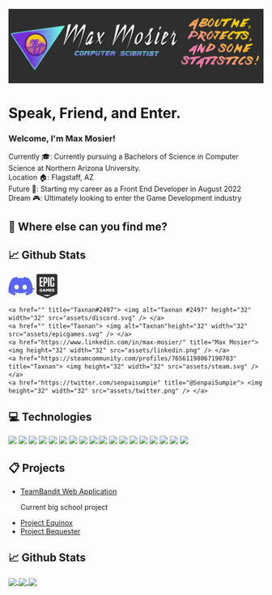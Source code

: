 [![Header](https://raw.githubusercontent.com/Mmosier11/Mmosier11/master/assets/github_header.png "Header")](https://maxmosier.com/)

# Speak, Friend, and Enter.
### Welcome, I'm Max Mosier!
Currently 🎓: Currently pursuing a Bachelors of Science in Computer Science at Northern Arizona University. <br/> 
Location 🏠: Flagstaff, AZ <br/> 
Future 🏢: Starting my career as a Front End Developer in August 2022 <br/>
Dream 🎮: Ultimately looking to enter the Game Development industry <br />


## :mag_right: Where else can you find me?


## :chart_with_upwards_trend: Github Stats
<a href="https://github.com/Mmosier11">
  <img align="center" src="assets/discord.svg" />
</a>
<a href="https://github.com/Mmosier11">
  <img align="center" src="assets/epicgames.svg"/>
</a>

	<a href="" title="Taxnan#2497"> <img alt="Taxnan #2497" height="32" width="32" src="assets/discord.svg" /> </a>
	<a href="" title="Taxnan"> <img alt="Taxnan"height="32" width="32" src="assets/epicgames.svg" /> </a>
	<a href="https://www.linkedin.com/in/max-mosier/" title="Max Mosier"> <img height="32" width="32" src="assets/linkedin.png" /> </a>
	<a href="https://steamcommunity.com/profiles/76561198067190703" title="Taxnan"> <img height="32" width="32" src="assets/steam.svg" /> </a>
	<a href="https://twitter.com/senpaisumpie" title="@SenpaiSumpie"> <img height="32" width="32" src="assets/twitter.png" /> </a>

## :computer: Technologies
![](https://img.shields.io/badge/OS-Windows-informational?logo=windows&logoColor=white&color=6cf3e6&style=for-the-badge) 
![](https://img.shields.io/badge/OS-Linux-informational?style=for-the-badge&logo=linux&logoColor=white&color=6cf3e6)
![](https://img.shields.io/badge/Editor-vscode-informational?style=for-the-badge&logo=visual-studio-code&logoColor=white&color=6cf3e6)
![](https://img.shields.io/badge/Code-Python-informational?style=for-the-badge&logo=python&logoColor=white&color=6cf3e6)
![](https://img.shields.io/badge/Code-JavaScript-informational?style=for-the-badge&logo=javascript&logoColor=white&color=6cf3e6)
![](https://img.shields.io/badge/Code-React-informational?style=for-the-badge&logo=react&logoColor=white&color=6cf3e6)
![](https://img.shields.io/badge/Code-Java-informational?style=for-the-badge&logo=java&logoColor=white&color=6cf3e6)
![](https://img.shields.io/badge/Code-csharp-informational?style=for-the-badge&logo=csharp&logoColor=white&color=6cf3e6)
![](https://img.shields.io/badge/Code-C-informational?style=for-the-badge&logo=c&logoColor=white&color=6cf3e6)
![](https://img.shields.io/badge/Code-C++-informational?style=for-the-badge&logo=c++&logoColor=white&color=6cf3e6)
![](https://img.shields.io/badge/Code-HTML5-informational?style=for-the-badge&logo=HTML&logoColor=white&color=6cf3e6)
![](https://img.shields.io/badge/Code-CSS3-informational?style=for-the-badge&logo=css&logoColor=white&color=6cf3e6)
![](https://img.shields.io/badge/Tools-PostgreSQL-informational?style=for-the-badge&logo=postgresql&logoColor=white&color=6cf3e6)
![](https://img.shields.io/badge/Tools-Github-informational?style=for-the-badge&logo=github&logoColor=white&color=6cf3e6)
![](https://img.shields.io/badge/Tools-Unity-informational?style=for-the-badge&logo=unity&logoColor=white&color=6cf3e6)
![](https://img.shields.io/badge/Tools-AWS-informational?style=for-the-badge&logo=aws&logoColor=white&color=6cf3e6)
![](https://img.shields.io/badge/Tools-NodeJS-informational?style=for-the-badge&logo=nodejs&logoColor=white&color=6cf3e6)
![](https://img.shields.io/badge/Tools-ExpressJS-informational?style=for-the-badge&logo=expressjs&logoColor=white&color=6cf3e6)

## :clipboard: Projects
<ul>
	<li><a href="https://github.com/QJMTech/TeamBandit" title="TeamBandit"> TeamBandit Web Application </a></li>
	<p> Current big school project </p>
	<li><a href="https://maxmosier.com/game-projects/project-equinox/index.html" title="Equinox"> Project Equinox </a></li>
	<li><a href="" title="Bequester"> Project Bequester </a></li>
</ul>


## :chart_with_upwards_trend: Github Stats
<a href="https://github.com/Mmosier11">
  <img align="center" src="https://github-readme-stats.vercel.app/api?username=Mmosier11&show_icons=true&title_color=ffffff&text_color=6cf3e6&icon_color=faca09&bg_color=512173" />
</a>
<a href="https://github.com/Mmosier11">
  <img align="center" src="https://github-readme-stats.vercel.app/api/top-langs/?username=Mmosier11&hide=css,html&title_color=ffffff&text_color=6cf3e6&icon_color=faca09&bg_color=512173&langs_count=3"/>
</a>

<a href="https://github.com/QJMTech/TeamBandit">
  <img align="center" src="https://github-readme-stats.vercel.app/api/pin/?username=QJMTech&repo=TeamBandit&title_color=ffffff&text_color=6cf3e6&icon_color=faca09&bg_color=512173" />
</a>

